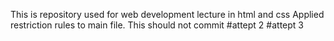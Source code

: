 This is repository used for web development lecture in html and css
Applied restriction rules to main file. This should not commit
#attept 2
#attept 3
